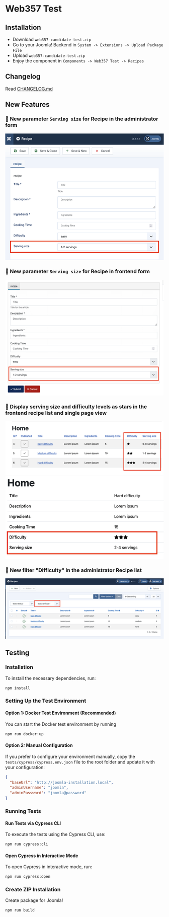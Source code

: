 # Web357 Test

## Installation

- Download `web357-candidate-test.zip`
- Go to your Joomla! Backend in `System -> Extensions -> Upload Package File`
- Upload `web357-candidate-test.zip`
- Enjoy the component in `Components -> Web357 Test -> Recipes`

## Changelog

Read [CHANGELOG.md](CHANGELOG.md)

## New Features

### 🚨 New parameter `Serving size` for Recipe in the administrator form

![Serving size parameter for Recipe](./assets/images/01-serving-parameter-field.png)

### 🚨 New parameter `Serving size` for Recipe in frontend form

![Serving size parameter for Recipe](./assets/images/02-serving-parameter-field-frontend.png)

### 🚨 Display serving size and difficulty levels as stars in the frontend recipe list and single page view

![Difficulty stars and serving size in recipes list page](./assets/images/03-site-recipe-list.png)
![Difficulty stars and serving size in single recipe page](./assets/images/04-site-recipe-single.png)


### 🚨 New filter "Difficulty" in the administrator Recipe list

![Difficulty filter in the administrator recipe list](./assets/images/05-difficulty-filter-admin.png)

## Testing

### Installation

To install the necessary dependencies, run:

```bash
npm install
```

### Setting Up the Test Environment

#### Option 1: Docker Test Environment (Recommended)

You can start the Docker test environment by running

```bash
npm run docker:up
```

#### Option 2: Manual Configuration

If you prefer to configure your environment manually, copy the `tests/cypress/cypress.env.json` file to the root folder
and update it with your configuration:

```json
{
  "baseUrl": "http://joomla-installation.local",
  "adminUsername": "joomla",
  "adminPassword": "joomla@password"
}
```

### Running Tests

#### Run Tests via Cypress CLI

To execute the tests using the Cypress CLI, use:

```bash
npm run cypress:cli
```

#### Open Cypress in Interactive Mode

To open Cypress in interactive mode, run:

```bash
npm run cypress:open
```

### Create ZIP Installation

Create package for Joomla!

```bash
npm run build
```
